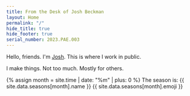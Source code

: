 ```yaml
---
title: From the Desk of Josh Beckman
layout: Home
permalink: "/"
hide_title: true
hide_footer: true
serial_number: 2023.PAE.003
---
```

Hello, friends. I'm [Josh](/about/). This is where I work in public.

I make things. Not too much. Mostly for others.

{% assign month = site.time | date: "%m" | plus: 0 %}
The season is: {{ site.data.seasons[month].name }} {{ site.data.seasons[month].emoji }}
